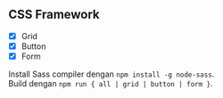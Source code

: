 ## CSS Framework

- [x] Grid
- [x] Button
- [x] Form

Install Sass compiler dengan `npm install -g node-sass`.  
Build dengan `npm run { all | grid | button | form }`.